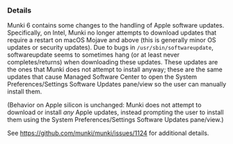 ### Details

Munki 6 contains some changes to the handling of Apple software updates. Specifically, on Intel, Munki no longer attempts to download updates that require a restart on macOS Mojave and above (this is generally minor OS updates or security updates). Due to bugs in `/usr/sbin/softwareupdate`, softwareupdate seems to sometimes hang (or at least never completes/returns) when downloading these updates. These updates are the ones that Munki does not attempt to install anyway; these are the same updates that cause Managed Software Center to open the System Preferences/Settings Software Updates pane/view so the user can manually install them.

(Behavior on Apple silicon is unchanged: Munki does not attempt to download or install _any_ Apple updates, instead prompting the user to install them using the System Preferences/Settings Software Updates pane/view.)

See https://github.com/munki/munki/issues/1124 for additional details.